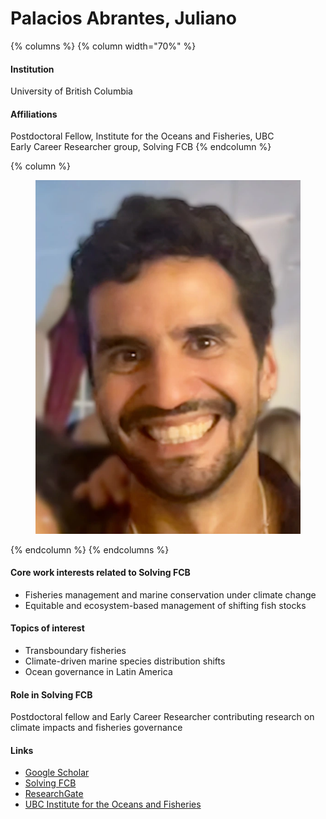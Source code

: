 # Palacios Abrantes, Juliano

{% columns %}
{% column width="70%" %}
#### Institution

University of British Columbia

#### Affiliations

Postdoctoral Fellow, Institute for the Oceans and Fisheries, UBC\
Early Career Researcher group, Solving FCB
{% endcolumn %}

{% column %}
<figure><img src="https://raw.githubusercontent.com/Solving-FCB/docs/refs/heads/main/.img/palacios-abrantes-j.webp" alt=""></figure>
{% endcolumn %}
{% endcolumns %}

#### Core work interests related to Solving FCB

* Fisheries management and marine conservation under climate change
* Equitable and ecosystem-based management of shifting fish stocks

#### Topics of interest

* Transboundary fisheries
* Climate-driven marine species distribution shifts
* Ocean governance in Latin America

#### Role in Solving FCB

Postdoctoral fellow and Early Career Researcher contributing research on climate impacts and fisheries governance

#### Links

* [Google Scholar](https://scholar.google.com/citations?user=EZpBcjcAAAAJ)
* [Solving FCB](https://solvingfcb.org/people/palacios-abrantes-j/)
* [ResearchGate](https://www.researchgate.net/profile/Juliano-Palacios-Abrantes)
* [UBC Institute for the Oceans and Fisheries](https://oceans.ubc.ca/juliano-palacios-abrantes/)
